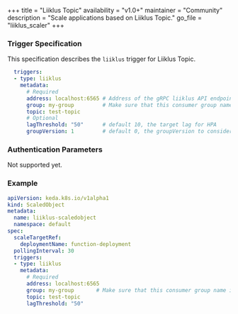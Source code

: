 +++
title = "Liiklus Topic"
availability = "v1.0+"
maintainer = "Community"
description = "Scale applications based on Liiklus Topic."
go_file = "liiklus_scaler"
+++

### Trigger Specification

This specification describes the `liiklus` trigger for Liiklus Topic.

```yaml
  triggers:
  - type: liiklus
    metadata:
      # Required
      address: localhost:6565 # Address of the gRPC liiklus API endpoint
      group: my-group         # Make sure that this consumer group name is the same one as the one that is consuming topics
      topic: test-topic
      # Optional
      lagThreshold: "50"      # default 10, the target lag for HPA
      groupVersion: 1         # default 0, the groupVersion to consider when looking at messages. See https://github.com/bsideup/liiklus/blob/22efb7049ebcdd0dcf6f7f5735cdb5af1ae014de/app/src/test/java/com/github/bsideup/liiklus/GroupVersionTest.java
```

### Authentication Parameters

Not supported yet.

### Example

```yaml
apiVersion: keda.k8s.io/v1alpha1
kind: ScaledObject
metadata:
  name: liiklus-scaledobject
  namespace: default
spec:
  scaleTargetRef:
    deploymentName: function-deployment
  pollingInterval: 30
  triggers:
  - type: liiklus
    metadata:
      # Required
      address: localhost:6565
      group: my-group       # Make sure that this consumer group name is the same one as the one that is consuming topics
      topic: test-topic
      lagThreshold: "50"
```
